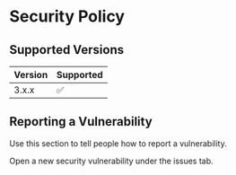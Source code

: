# Security Policy

## Supported Versions

| Version | Supported          |
| ------- | ------------------ |
| 3.x.x   | :white_check_mark: |

## Reporting a Vulnerability

Use this section to tell people how to report a vulnerability.

Open a new security vulnerability under the issues tab.
